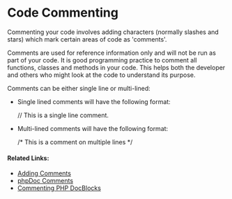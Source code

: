 # Code Commenting

<!--context:commenting_code-->

Commenting your code involves adding characters (normally slashes and stars) which mark certain areas of code as 'comments'.

Comments are used for reference information only and will not be run as part of your code. It is good programming practice to comment all functions, classes and methods in your code. This helps both the developer and others who might look at the code to understand its purpose.

Comments can be either single line or multi-lined:

 * Single lined comments will have the following format:


    // This is a single line comment.

 * Multi-lined comments will have the following format:


    /* This is
    a comment
    on multiple
    lines
    */


<!--links-start-->

#### Related Links:

 * [Adding Comments](../../024-tasks/120-how_to_comment_and_uncomment_php_code.md)
 * [phpDoc Comments](008-phpdoc_comments.md)
 * [Commenting PHP DocBlocks](../../024-tasks/128-commenting_php_docblocks.md)

<!--links-end-->
